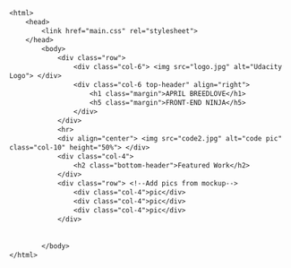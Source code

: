 <!DOCTYPE html>
    <html>
        <head>
            <link href="main.css" rel="stylesheet">
        </head>
            <body>
                <div class="row">
                    <div class="col-6"> <img src="logo.jpg" alt="Udacity Logo"> </div>
                    <div class="col-6 top-header" align="right">
                        <h1 class="margin">APRIL BREEDLOVE</h1>
                        <h5 class="margin">FRONT-END NINJA</h5>
                    </div>
                </div>
                <hr>
                <div align="center"> <img src="code2.jpg" alt="code pic" class="col-10" height="50%"> </div>
                <div class="col-4">
                    <h2 class="bottom-header">Featured Work</h2>
                </div>
                <div class="row"> <!--Add pics from mockup-->
                    <div class="col-4">pic</div>
                    <div class="col-4">pic</div>
                    <div class="col-4">pic</div>
                </div>


            </body>
    </html>

